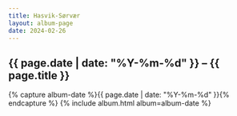 ```yaml
---
title: Hasvik-Sørvær
layout: album-page
date: 2024-02-26
---
```

## {{ page.date | date: "%Y-%m-%d" }} – {{ page.title }}
{% capture album-date %}{{ page.date | date: "%Y-%m-%d" }}{% endcapture %}
{% include album.html album=album-date %}